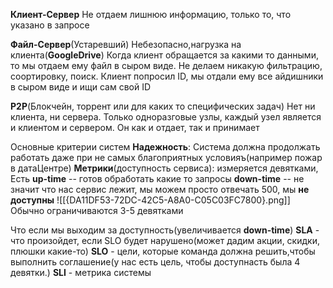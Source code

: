 **Клиент-Сервер**
Не отдаем лишнюю информацию, только то, что указано в запросе

**Файл-Сервер**(Устаревший) Небезопасно,нагрузка на клиента(**GoogleDrive**)
Когда клиент обращается за какими то данными, то мы отдаем ему файл в сыром виде. Не делаем никакую фильтрацию, соортировку, поиск. Клиент попросил ID, мы отдали ему все айдишники в сыром виде и ищи сам свой ID

**P2P**(Блокчейн, торрент или для каких то специфических задач)
Нет ни клиента, ни сервера. Только одноразговые узлы, каждый узел является и клиентом и сервером. Он как и отдает, так и принимает 


Основные критерии систем
**Надежность**: Система должна продолжать работать даже при не самых благоприятных условияъ(например пожар в датаЦентре)
**Метрики**(доступность сервиса): измеряется девятками,
Есть **up-time** -- готов обработать какие то запросы
**down-time** -- не значит что нас сервис лежит, мы можем просто отвечать 500, мы **не доступны**
![[{DA11DF53-72DC-42C5-A8A0-C05C03FC7800}.png]]
Обычно ограничиваются 3-5 девятками

Что если мы выходим за доступность(увеличивается **down-time**)
**SLA** -  что произойдет, если SLO будет нарушено(может дадим акции, скидки, плюшки какие-то)
**SLO** - цели, которые команда должна решить,чтобы выполнить соглашение(у нас есть цель, чтобы доступнасть была 4 девятки.)
**SLI** - метрика системы




